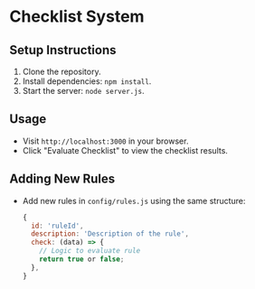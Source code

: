 # Checklist System

## Setup Instructions
1. Clone the repository.
2. Install dependencies: `npm install`.
3. Start the server: `node server.js`.

## Usage
- Visit `http://localhost:3000` in your browser.
- Click "Evaluate Checklist" to view the checklist results.

## Adding New Rules
- Add new rules in `config/rules.js` using the same structure:
  ```javascript
  {
    id: 'ruleId',
    description: 'Description of the rule',
    check: (data) => {
      // Logic to evaluate rule
      return true or false;
    },
  }
